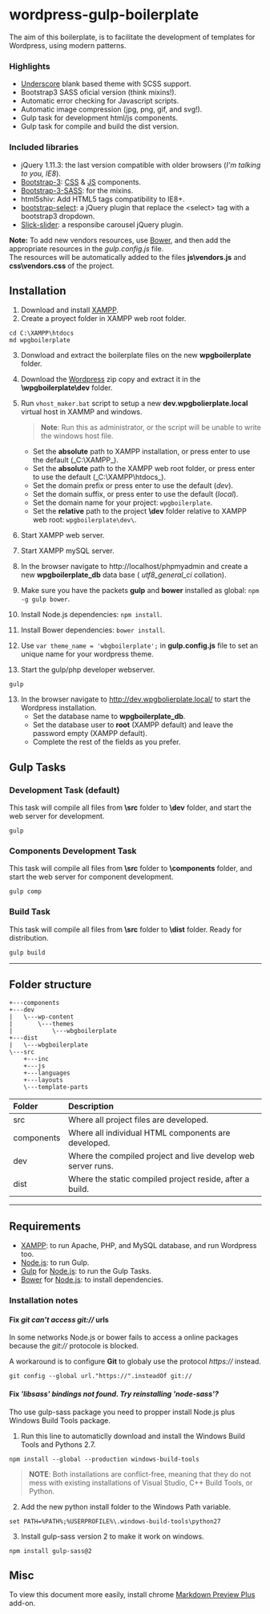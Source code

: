 # wordpress-gulp-boilerplate

The aim of this boilerplate, is to facilitate the development of templates for Wordpress, using modern patterns.

### Highlights
- [Underscore] blank based theme with SCSS support. 
- Bootstrap3 SASS oficial version (think mixins!). 
- Automatic error checking for Javascript scripts. 
- Automatic image compression (jpg, png, gif, and svg!). 
- Gulp task for development html/js components.
- Gulp task for compile and build the dist version.


### Included libraries

- jQuery 1.11.3: the last version compatible with older browsers (_I'm talking to you, IE8_).
- [Bootstrap-3]: [CSS] & [JS] components.
- [Bootstrap-3-SASS]: for the mixins.
- html5shiv: Add HTML5 tags compatibility to IE8+.
- [bootstrap-select]: a jQuery plugin that replace the &lt;select&gt; tag with a bootstrap3 dropdown.
- [Slick-slider]: a responsibe carousel jQuery plugin.


**Note:** To add new vendors resources, use [Bower], and then add the appropriate resources in the *gulp.config.js* file.  
The resources will be automatically added to the files **js\vendors.js** and **css\vendors.css** of the project.


## Installation

1. Download and install [XAMPP].
2. Create a proyect folder in XAMPP web root folder.
```
cd C:\XAMPP\htdocs
md wpgboilerplate
```
3. Donwload and extract the boilerplate files on the new **wpgboilerplate** folder.
4. Download the [Wordpress] zip copy and extract it in the **\wpgboilerplate\dev** folder.
5. Run ```vhost_maker.bat``` script to setup a new **dev.wpgbolierplate.local** virtual host in XAMMP and windows.
	
	>**Note**: Run this as administrator, or the script will be unable to write the windows host file.
	
	- Set the **absolute** path to XAMPP installation, or press enter to use the default (_C:\XAMPP\_).
	- Set the **absolute** path to the XAMPP web root folder, or press enter to use the default (_C:\XAMPP\htdocs\_).
	- Set the domain prefix or press enter to use the default (_dev_).
	- Set the domain suffix, or press enter to use the default (_local_).
	- Set the domain name for your project: ```wpgboilerplate```.
	- Set the **relative** path to the project **\dev** folder relative to XAMPP web root: ```wpgboilerplate\dev\```.
	
6. Start XAMPP web server.
7. Start XAMPP mySQL server.
8. In the browser navigate to http://localhost/phpmyadmin and create a new **wpgboilerplate_db** data base ( _utf8_general_ci_ collation). 
9.	Make sure you have the  packets **gulp** and **bower** installed as global: ```npm -g gulp bower```.
10. Install Node.js dependencies:  ```npm install```.
11. Install Bower dependencies:  ```bower install```.
12. Use ```var theme_name = 'wbgboilerplate';``` in **gulp.config.js** file to set an unique name for your wordpress theme.  
13. Start the gulp/php developer webserver.
```
gulp
```
13. In the browser navigate to http://dev.wpgbolierplate.local/ to start the Wordpress installation.
	- Set the database name to **wpgboilerplate_db**.
	- Set the database user to **root** (XAMPP default) and leave the password empty (XAMPP default).
	- Complete the rest of the fields as you prefer.

## Gulp Tasks

### Development Task (default)
This task will compile all files from **\src** folder to **\dev** folder, and start the web server for development.

```
gulp
```

### Components Development Task
This task will compile all files from **\src** folder to **\components** folder, and start the web server for component development.

```
gulp comp
```

### Build Task
This task will compile all files from **\src** folder to **\dist** folder. Ready for distribution.

```
gulp build
```

---

## Folder structure

```
+---components
+---dev
|	\---wp-content
|		\---themes
|			\---wbgboilerplate
+---dist
|	\---wbgboilerplate
\---src
    +---inc
    +---js
    +---languages
    +---layouts
    \---template-parts
```

|Folder | Description |
|:------|:------------|
| src | Where all project files are developed. |
| components | Where all  individual HTML components are developed. |
| dev | Where the compiled project and live develop web server runs. |
| dist | Where the static compiled project reside, after a build. |
	
---	


## Requirements

- [XAMPP]: to run Apache, PHP, and MySQL database, and run Wordpress too.
- [Node.js]: to run Gulp.
- [Gulp] for [Node.js]: to run the Gulp Tasks.
- [Bower] for [Node.js]: to install dependencies.

### Installation notes


#### Fix _git can't access git://_ urls
In some networks Node.js or bower fails to access a online packages because the _git://_ protocole is blocked.

A workaround is to configure **Git** to globaly use the protocol _https://_ instead.  

```
git config --global url."https://".insteadOf git://
```

#### Fix _'libsass' bindings not found. Try reinstalling 'node-sass'?_

Tho use gulp-sass package you need to propper install Node.js plus Windows Build Tools package.

1. Run this line to automaticlly download and install the Windows Build Tools and Pythons 2.7.
```
npm install --global --production windows-build-tools
``` 
>**NOTE**: Both installations are conflict-free, meaning that they do not mess with existing installations of Visual Studio, C++ Build Tools, or Python.

2. Add the new python install folder to the Windows Path variable.
```
set PATH=%PATH%;%USERPROFILE%\.windows-build-tools\python27
```
3. Install gulp-sass version 2 to make it work on windows.
```
npm install gulp-sass@2
``` 


## Misc
To view this document more easily, install chrome [Markdown Preview Plus] add-on.  







[Markdown Preview Plus]: https://chrome.google.com/webstore/detail/febilkbfcbhebfnokafefeacimjdckgl
[Git]: http://git-scm.com/download/win
[Node.js]: https://nodejs.org/es/download/
[Gulp]: https://github.com/gulpjs/gulp/blob/master/docs/getting-started.md
[Bower]: http://bower.io/#install-bower
[Xampp]: https://www.apachefriends.org/download.html
[Wordpress]: https://wordpress.org/download/
[Bootstrap-3]: http://getbootstrap.com/
[CSS]: http://getbootstrap.com/css/
[JS]: http://getbootstrap.com/components/
[Bootstrap-3-SASS]: http://www.cheatography.com/lukas238/cheat-sheets/bootstrap3-sass-mixins/
[better-input-file]: https://github.com/Lukas238/better-input-file
[bootstrap-select]: http://silviomoreto.github.io/bootstrap-select/
[Slick-slider]: http://kenwheeler.github.io/slick/
[underscore]: https://underscores.me/